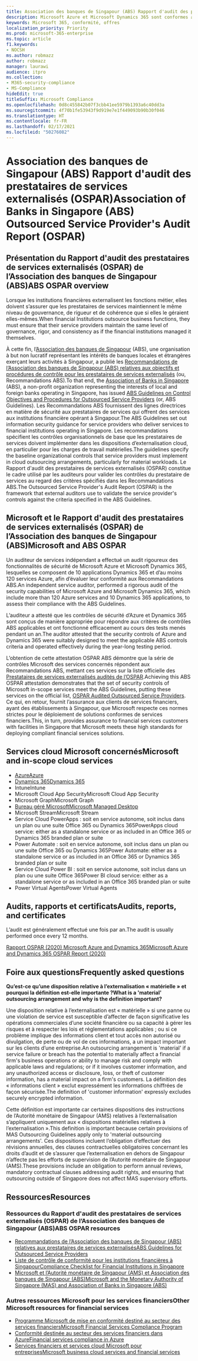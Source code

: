 ```yaml
---
title: Association des banques de Singapour (ABS) Rapport d'audit des prestataires de services externalisés (OSPAR)
description: Microsoft Azure et Microsoft Dynamics 365 sont conformes au Rapport d'audit des prestataires de services externalisés (OSPAR) pour les institutions financières à Singapour.
keywords: Microsoft 365, conformité, offres
localization_priority: Priority
ms.prod: microsoft-365-enterprise
ms.topic: article
f1.keywords:
- NOCSH
ms.author: robmazz
author: robmazz
manager: laurawi
audience: itpro
ms.collection:
- M365-security-compliance
- MS-Compliance
hideEdit: true
titleSuffix: Microsoft Compliance
ms.openlocfilehash: 0d8c455842b07f3cbb41ee5979b1393a6c40dd3a
ms.sourcegitcommit: 4f70b1fe53943f9d919e7e1f449093b90b30f046
ms.translationtype: HT
ms.contentlocale: fr-FR
ms.lasthandoff: 02/17/2021
ms.locfileid: "50276082"
---
```

# <a name="association-of-banks-in-singapore-abs-outsourced-service-providers-audit-report-ospar"></a><span data-ttu-id="a3e5e-104">Association des banques de Singapour (ABS) Rapport d'audit des prestataires de services externalisés (OSPAR)</span><span class="sxs-lookup"><span data-stu-id="a3e5e-104">Association of Banks in Singapore (ABS) Outsourced Service Provider's Audit Report (OSPAR)</span></span>

## <a name="abs-ospar-overview"></a><span data-ttu-id="a3e5e-105">Présentation du Rapport d'audit des prestataires de services externalisés (OSPAR) de l’Association des banques de Singapour (ABS)</span><span class="sxs-lookup"><span data-stu-id="a3e5e-105">ABS OSPAR overview</span></span>

<span data-ttu-id="a3e5e-106">Lorsque les institutions financières externalisent les fonctions métier, elles doivent s’assurer que les prestataires de services maintiennent le même niveau de gouvernance, de rigueur et de cohérence que si elles le géraient elles-mêmes.</span><span class="sxs-lookup"><span data-stu-id="a3e5e-106">When financial Institutions outsource business functions, they must ensure that their service providers maintain the same level of governance, rigor, and consistency as if the financial institutions managed it themselves.</span></span>

<span data-ttu-id="a3e5e-107">À cette fin, l’[Association des banques de Singapour](https://www.abs.org.sg/about-us/our-role) (ABS), une organisation à but non lucratif représentant les intérêts de banques locales et étrangères exerçant leurs activités à Singapour, a publié les [Recommandations de l’Association des banques de Singapour (ABS) relatives aux objectifs et procédures de contrôle pour les prestataires de services externalisés](https://abs.org.sg/docs/library/abs_outsource_guidelines.pdf) (ou, Recommandations ABS).</span><span class="sxs-lookup"><span data-stu-id="a3e5e-107">To that end, the [Association of Banks in Singapore](https://www.abs.org.sg/about-us/our-role) (ABS), a non-profit organization representing the interests of local and foreign banks operating in Singapore, has issued [ABS Guidelines on Control Objectives and Procedures for Outsourced Service Providers](https://abs.org.sg/docs/library/abs_outsource_guidelines.pdf) (or, ABS Guidelines).</span></span> <span data-ttu-id="a3e5e-108">Les Recommandations ABS fournissent des lignes directrices en matière de sécurité aux prestataires de services qui offrent des services aux institutions financière opérant à Singapour.</span><span class="sxs-lookup"><span data-stu-id="a3e5e-108">The ABS Guidelines set out information security guidance for service providers who deliver services to financial institutions operating in Singapore.</span></span> <span data-ttu-id="a3e5e-109">Les recommandations spécifient les contrôles organisationnels de base que les prestataires de services doivent implémenter dans les dispositions d’externalisation cloud, en particulier pour les charges de travail matérielles.</span><span class="sxs-lookup"><span data-stu-id="a3e5e-109">The guidelines specify the baseline organizational controls that service providers must implement in cloud outsourcing arrangements, particularly for material workloads.</span></span> <span data-ttu-id="a3e5e-110">Le Rapport d'audit des prestataires de services externalisés (OSPAR) constitue le cadre utilisé par les auditeurs pour valider les contrôles du prestataire de services au regard des critères spécifiés dans les Recommandations ABS.</span><span class="sxs-lookup"><span data-stu-id="a3e5e-110">The Outsourced Service Provider's Audit Report (OSPAR) is the framework that external auditors use to validate the service provider's controls against the criteria specified in the ABS Guidelines.</span></span>

## <a name="microsoft-and-abs-ospar"></a><span data-ttu-id="a3e5e-111">Microsoft et le Rapport d'audit des prestataires de services externalisés (OSPAR) de l’Association des banques de Singapour (ABS)</span><span class="sxs-lookup"><span data-stu-id="a3e5e-111">Microsoft and ABS OSPAR</span></span>

<span data-ttu-id="a3e5e-112">Un auditeur de services indépendant a effectué un audit rigoureux des fonctionnalités de sécurité de Microsoft Azure et Microsoft Dynamics 365, lesquelles se composent de 10 applications Dynamics 365 et d’au moins 120 services Azure, afin d’évaluer leur conformité aux Recommandations ABS.</span><span class="sxs-lookup"><span data-stu-id="a3e5e-112">An independent service auditor, performed a rigorous audit of the security capabilities of Microsoft Azure and Microsoft Dynamics 365, which include more than 120 Azure services and 10 Dynamics 365 applications, to assess their compliance with the ABS Guidelines.</span></span>

<span data-ttu-id="a3e5e-113">L’auditeur a attesté que les contrôles de sécurité d’Azure et Dynamics 365 sont conçus de manière appropriée pour répondre aux critères de contrôles ABS applicables et ont fonctionné efficacement au cours des tests menés pendant un an.</span><span class="sxs-lookup"><span data-stu-id="a3e5e-113">The auditor attested that the security controls of Azure and Dynamics 365 were suitably designed to meet the applicable ABS controls criteria and operated effectively during the year-long testing period.</span></span>

<span data-ttu-id="a3e5e-114">L’obtention de cette attestation OSPAR ABS démontre que la série de contrôles Microsoft des services concernés répondent aux Recommandations ABS, mettant ces services sur la liste officielle des [Prestataires de services externalisés audités de l’OSPAR](https://abs.org.sg/docs/library/OSPAR_Audited_OSPs_16102020.pdf).</span><span class="sxs-lookup"><span data-stu-id="a3e5e-114">Achieving this ABS OSPAR attestation demonstrates that the set of security controls of Microsoft in-scope services meet the ABS Guidelines, putting these services on the official list, [OSPAR Audited Outsourced Service Providers](https://abs.org.sg/docs/library/OSPAR_Audited_OSPs_16102020.pdf).</span></span> <span data-ttu-id="a3e5e-115">Ce qui, en retour, fournit l’assurance aux clients de services financiers, ayant des établissements à Singapour, que Microsoft respecte ces normes strictes pour le déploiement de solutions conformes de services financiers.</span><span class="sxs-lookup"><span data-stu-id="a3e5e-115">This, in turn, provides assurance to financial services customers with facilities in Singapore that Microsoft meets these high standards for deploying compliant financial services solutions.</span></span>

## <a name="microsoft-and-in-scope-cloud-services"></a><span data-ttu-id="a3e5e-116">Services cloud Microsoft concernés</span><span class="sxs-lookup"><span data-stu-id="a3e5e-116">Microsoft and in-scope cloud services</span></span>

- [<span data-ttu-id="a3e5e-117">Azure</span><span class="sxs-lookup"><span data-stu-id="a3e5e-117">Azure</span></span>](https://aka.ms/AzureCompliance)
- [<span data-ttu-id="a3e5e-118">Dynamics 365</span><span class="sxs-lookup"><span data-stu-id="a3e5e-118">Dynamics 365</span></span>](https://go.microsoft.com/fwlink/p/?linkid=2051700)
- <span data-ttu-id="a3e5e-119">Intune</span><span class="sxs-lookup"><span data-stu-id="a3e5e-119">Intune</span></span>
- <span data-ttu-id="a3e5e-120">Microsoft Cloud App Security</span><span class="sxs-lookup"><span data-stu-id="a3e5e-120">Microsoft Cloud App Security</span></span>
- <span data-ttu-id="a3e5e-121">Microsoft Graph</span><span class="sxs-lookup"><span data-stu-id="a3e5e-121">Microsoft Graph</span></span>
- [<span data-ttu-id="a3e5e-122">Bureau géré Microsoft</span><span class="sxs-lookup"><span data-stu-id="a3e5e-122">Microsoft Managed Desktop</span></span>](/microsoft-365/managed-desktop/intro/compliance)
- <span data-ttu-id="a3e5e-123">Microsoft Stream</span><span class="sxs-lookup"><span data-stu-id="a3e5e-123">Microsoft Stream</span></span>
- <span data-ttu-id="a3e5e-124">Service Cloud PowerApps : soit en service autonome, soit inclus dans un plan ou une suite Office 365 ou Dynamics 365</span><span class="sxs-lookup"><span data-stu-id="a3e5e-124">PowerApps cloud service: either as a standalone service or as included in an Office 365 or Dynamics 365 branded plan or suite</span></span>
- <span data-ttu-id="a3e5e-125">Power Automate : soit en service autonome, soit inclus dans un plan ou une suite Office 365 ou Dynamics 365</span><span class="sxs-lookup"><span data-stu-id="a3e5e-125">Power Automate: either as a standalone service or as included in an Office 365 or Dynamics 365 branded plan or suite</span></span>
- <span data-ttu-id="a3e5e-126">Service Cloud Power BI : soit en service autonome, soit inclus dans un plan ou une suite Office 365</span><span class="sxs-lookup"><span data-stu-id="a3e5e-126">Power BI cloud service: either as a standalone service or as included in an Office 365 branded plan or suite</span></span>
- <span data-ttu-id="a3e5e-127">Power Virtual Agents</span><span class="sxs-lookup"><span data-stu-id="a3e5e-127">Power Virtual Agents</span></span>

## <a name="audits-reports-and-certificates"></a><span data-ttu-id="a3e5e-128">Audits, rapports et certificats</span><span class="sxs-lookup"><span data-stu-id="a3e5e-128">Audits, reports, and certificates</span></span>

<span data-ttu-id="a3e5e-129">L’audit est généralement effectué une fois par an.</span><span class="sxs-lookup"><span data-stu-id="a3e5e-129">The audit is usually performed once every 12 months.</span></span>

[<span data-ttu-id="a3e5e-130">Rapport OSPAR (2020) Microsoft Azure and Dynamics 365</span><span class="sxs-lookup"><span data-stu-id="a3e5e-130">Microsoft Azure and Dynamics 365 OSPAR Report (2020)</span></span>](https://aka.ms/OSPAR-Report)

## <a name="frequently-asked-questions"></a><span data-ttu-id="a3e5e-131">Foire aux questions</span><span class="sxs-lookup"><span data-stu-id="a3e5e-131">Frequently asked questions</span></span>

<span data-ttu-id="a3e5e-132">**Qu’est-ce qu’une disposition relative à l’externalisation « matérielle » et pourquoi la définition est-elle importante ?**</span><span class="sxs-lookup"><span data-stu-id="a3e5e-132">**What is a 'material' outsourcing arrangement and why is the definition important?**</span></span>

<span data-ttu-id="a3e5e-133">Une disposition relative à l’externalisation est « matérielle » si une panne ou une violation de service est susceptible d’affecter de façon significative les opérations commerciales d’une société financière ou sa capacité à gérer les risques et à respecter les lois et réglementations applicables ; ou si ce problème implique des informations client et tout accès non autorisé ou divulgation, de perte ou de vol de ces informations, a un impact important sur les clients d’une entreprise.</span><span class="sxs-lookup"><span data-stu-id="a3e5e-133">An outsourcing arrangement is 'material' if a service failure or breach has the potential to materially affect a financial firm's business operations or ability to manage risk and comply with applicable laws and regulations; or if it involves customer information, and any unauthorized access or disclosure, loss, or theft of customer information, has a material impact on a firm's customers.</span></span> <span data-ttu-id="a3e5e-134">La définition des « informations client » exclut expressément les informations chiffrées de façon sécurisée.</span><span class="sxs-lookup"><span data-stu-id="a3e5e-134">The definition of 'customer information' expressly excludes securely encrypted information.</span></span>

<span data-ttu-id="a3e5e-135">Cette définition est importante car certaines dispositions des instructions de l’Autorité monétaire de Singapour (AMS) relatives à l’externalisation s’appliquent uniquement aux « dispositions matérielles relatives à l’externalisation ».</span><span class="sxs-lookup"><span data-stu-id="a3e5e-135">This definition is important because certain provisions of MAS Outsourcing Guidelines apply only to 'material outsourcing arrangements'.</span></span> <span data-ttu-id="a3e5e-136">Ces dispositions incluent l’obligation d’effectuer des révisions annuelles, des clauses contractuelles obligatoires concernant les droits d’audit et de s’assurer que l’externalisation en dehors de Singapour n’affecte pas les efforts de supervision de l’Autorité monétaire de Singapour (AMS).</span><span class="sxs-lookup"><span data-stu-id="a3e5e-136">These provisions include an obligation to perform annual reviews, mandatory contractual clauses addressing audit rights, and ensuring that outsourcing outside of Singapore does not affect MAS supervisory efforts.</span></span>

## <a name="resources"></a><span data-ttu-id="a3e5e-137">Ressources</span><span class="sxs-lookup"><span data-stu-id="a3e5e-137">Resources</span></span>

### <a name="abs-ospar-resources"></a><span data-ttu-id="a3e5e-138">Ressources du Rapport d'audit des prestataires de services externalisés (OSPAR) de l’Association des banques de Singapour (ABS)</span><span class="sxs-lookup"><span data-stu-id="a3e5e-138">ABS OSPAR resources</span></span>

- [<span data-ttu-id="a3e5e-139">Recommandations de l’Association des banques de Singapour (ABS) relatives aux prestataires de services externalisés</span><span class="sxs-lookup"><span data-stu-id="a3e5e-139">ABS Guidelines for Outsourced Service Providers</span></span>](https://abs.org.sg/industry-guidelines/outsourcing)
- [<span data-ttu-id="a3e5e-140">Liste de contrôle de conformité pour les institutions financières à Singapour</span><span class="sxs-lookup"><span data-stu-id="a3e5e-140">Compliance Checklist for Financial Institutions in Singapore</span></span>](https://servicetrust.microsoft.com/ViewPage/TrustDocuments?command=Download&downloadType=Document&downloadId=37557722-d5ed-419b-9365-2762982bacbf&docTab=6d000410-c9e9-11e7-9a91-892aae8839ad_Compliance_Guides)
- [<span data-ttu-id="a3e5e-141">Microsoft et l’Autorité monétaire de Singapour (AMS) et Association des banques de Singapour (ABS)</span><span class="sxs-lookup"><span data-stu-id="a3e5e-141">Microsoft and the Monetary Authority of Singapore (MAS) and Association of Banks in Singapore (ABS)</span></span>](offering-mas-abs-singapore.md)

### <a name="other-microsoft-resources-for-financial-services"></a><span data-ttu-id="a3e5e-142">Autres ressources Microsoft pour les services financiers</span><span class="sxs-lookup"><span data-stu-id="a3e5e-142">Other Microsoft resources for financial services</span></span>

- [<span data-ttu-id="a3e5e-143">Programme Microsoft de mise en conformité destiné au secteur des services financiers</span><span class="sxs-lookup"><span data-stu-id="a3e5e-143">Microsoft Financial Services Compliance Program</span></span>](https://www.microsoft.com/download/details.aspx?id=55332)
- [<span data-ttu-id="a3e5e-144">Conformité destinée au secteur des services financiers dans Azure</span><span class="sxs-lookup"><span data-stu-id="a3e5e-144">Financial services compliance in Azure</span></span>](https://azure.microsoft.com/resources/videos/azurecon-2015-financial-services-compliance-in-azure/)
- [<span data-ttu-id="a3e5e-145">Services financiers et services cloud Microsoft pour entreprises</span><span class="sxs-lookup"><span data-stu-id="a3e5e-145">Microsoft business cloud services and financial services</span></span>](https://www.microsoft.com/trustcenter/cloudservices/financialservices)
